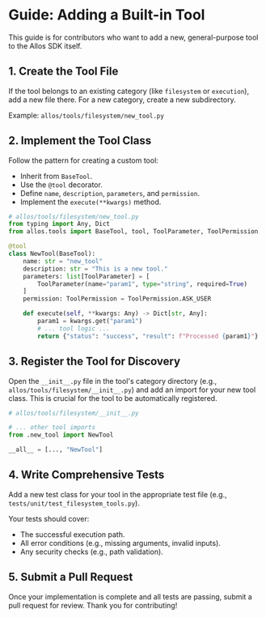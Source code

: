 # Guide: Adding a Built-in Tool

This guide is for contributors who want to add a new, general-purpose tool to the Allos SDK itself.

## 1. Create the Tool File

If the tool belongs to an existing category (like `filesystem` or `execution`), add a new file there. For a new category, create a new subdirectory.

Example: `allos/tools/filesystem/new_tool.py`

## 2. Implement the Tool Class

Follow the pattern for creating a custom tool:
- Inherit from `BaseTool`.
- Use the `@tool` decorator.
- Define `name`, `description`, `parameters`, and `permission`.
- Implement the `execute(**kwargs)` method.

```python
# allos/tools/filesystem/new_tool.py
from typing import Any, Dict
from allos.tools import BaseTool, tool, ToolParameter, ToolPermission

@tool
class NewTool(BaseTool):
    name: str = "new_tool"
    description: str = "This is a new tool."
    parameters: list[ToolParameter] = [
        ToolParameter(name="param1", type="string", required=True)
    ]
    permission: ToolPermission = ToolPermission.ASK_USER

    def execute(self, **kwargs: Any) -> Dict[str, Any]:
        param1 = kwargs.get("param1")
        # ... tool logic ...
        return {"status": "success", "result": f"Processed {param1}"}
```

## 3. Register the Tool for Discovery

Open the `__init__.py` file in the tool's category directory (e.g., `allos/tools/filesystem/__init__.py`) and add an import for your new tool class. This is crucial for the tool to be automatically registered.

```python
# allos/tools/filesystem/__init__.py

# ... other tool imports
from .new_tool import NewTool

__all__ = [..., "NewTool"]
```

## 4. Write Comprehensive Tests

Add a new test class for your tool in the appropriate test file (e.g., `tests/unit/test_filesystem_tools.py`).

Your tests should cover:
- The successful execution path.
- All error conditions (e.g., missing arguments, invalid inputs).
- Any security checks (e.g., path validation).

## 5. Submit a Pull Request

Once your implementation is complete and all tests are passing, submit a pull request for review. Thank you for contributing!
